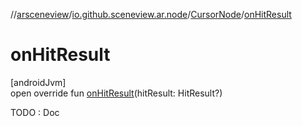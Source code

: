 //[arsceneview](../../../index.md)/[io.github.sceneview.ar.node](../index.md)/[CursorNode](index.md)/[onHitResult](on-hit-result.md)

# onHitResult

[androidJvm]\
open override fun [onHitResult](on-hit-result.md)(hitResult: HitResult?)

TODO : Doc
